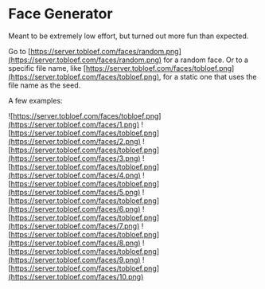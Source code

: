 # Face Generator

Meant to be extremely low effort, but turned out more fun than expected.

Go to [https://server.tobloef.com/faces/random.png](https://server.tobloef.com/faces/random.png) for a random face. Or to a specific file name, like [https://server.tobloef.com/faces/tobloef.png](https://server.tobloef.com/faces/tobloef.png), for a static one that uses the file name as the seed.

A few examples:

![https://server.tobloef.com/faces/tobloef.png](https://server.tobloef.com/faces/1.png)
![https://server.tobloef.com/faces/tobloef.png](https://server.tobloef.com/faces/2.png)
![https://server.tobloef.com/faces/tobloef.png](https://server.tobloef.com/faces/3.png)
![https://server.tobloef.com/faces/tobloef.png](https://server.tobloef.com/faces/4.png)
![https://server.tobloef.com/faces/tobloef.png](https://server.tobloef.com/faces/5.png)
![https://server.tobloef.com/faces/tobloef.png](https://server.tobloef.com/faces/6.png)
![https://server.tobloef.com/faces/tobloef.png](https://server.tobloef.com/faces/7.png)
![https://server.tobloef.com/faces/tobloef.png](https://server.tobloef.com/faces/8.png)
![https://server.tobloef.com/faces/tobloef.png](https://server.tobloef.com/faces/9.png)
![https://server.tobloef.com/faces/tobloef.png](https://server.tobloef.com/faces/10.png)
